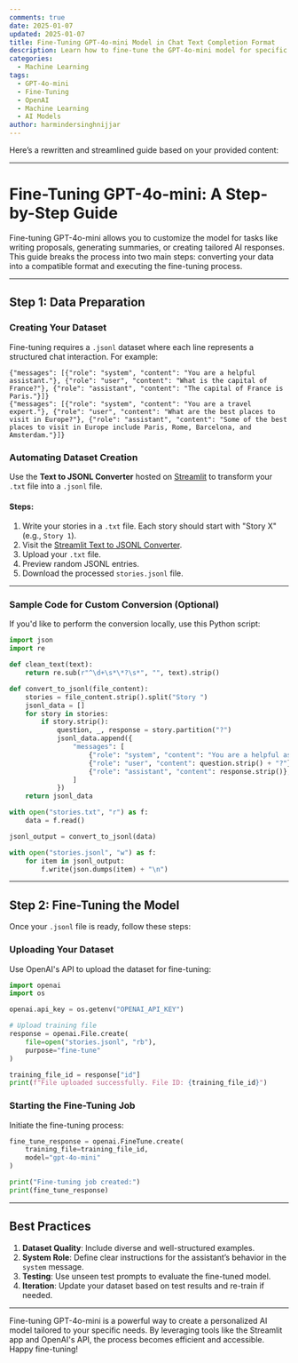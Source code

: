 ```yaml
---
comments: true
date: 2025-01-07
updated: 2025-01-07
title: Fine-Tuning GPT-4o-mini Model in Chat Text Completion Format
description: Learn how to fine-tune the GPT-4o-mini model for specific tasks using the chat-based text completion format. A step-by-step guide to prepare, format, and execute fine-tuning.
categories:
  - Machine Learning
tags:
  - GPT-4o-mini
  - Fine-Tuning
  - OpenAI
  - Machine Learning
  - AI Models
author: harmindersinghnijjar
---
```


Here’s a rewritten and streamlined guide based on your provided content:

---

# Fine-Tuning GPT-4o-mini: A Step-by-Step Guide

Fine-tuning GPT-4o-mini allows you to customize the model for tasks like writing proposals, generating summaries, or creating tailored AI responses. This guide breaks the process into two main steps: converting your data into a compatible format and executing the fine-tuning process.

---

## Step 1: Data Preparation

### Creating Your Dataset
Fine-tuning requires a `.jsonl` dataset where each line represents a structured chat interaction. For example:

```jsonl
{"messages": [{"role": "system", "content": "You are a helpful assistant."}, {"role": "user", "content": "What is the capital of France?"}, {"role": "assistant", "content": "The capital of France is Paris."}]}
{"messages": [{"role": "system", "content": "You are a travel expert."}, {"role": "user", "content": "What are the best places to visit in Europe?"}, {"role": "assistant", "content": "Some of the best places to visit in Europe include Paris, Rome, Barcelona, and Amsterdam."}]}
```

### Automating Dataset Creation
Use the **Text to JSONL Converter** hosted on [Streamlit](https://fine-tune-4o-mini.streamlit.app/) to transform your `.txt` file into a `.jsonl` file.

#### Steps:
1. Write your stories in a `.txt` file. Each story should start with "Story X" (e.g., `Story 1`).
2. Visit the [Streamlit Text to JSONL Converter](https://fine-tune-4o-mini.streamlit.app/).
3. Upload your `.txt` file.
4. Preview random JSONL entries.
5. Download the processed `stories.jsonl` file.

---

### Sample Code for Custom Conversion (Optional)

If you'd like to perform the conversion locally, use this Python script:

```python
import json
import re

def clean_text(text):
    return re.sub(r"^\d+\s*\*?\s*", "", text).strip()

def convert_to_jsonl(file_content):
    stories = file_content.strip().split("Story ")
    jsonl_data = []
    for story in stories:
        if story.strip():
            question, _, response = story.partition("?")
            jsonl_data.append({
                "messages": [
                    {"role": "system", "content": "You are a helpful assistant."},
                    {"role": "user", "content": question.strip() + "?"},
                    {"role": "assistant", "content": response.strip()},
                ]
            })
    return jsonl_data

with open("stories.txt", "r") as f:
    data = f.read()

jsonl_output = convert_to_jsonl(data)

with open("stories.jsonl", "w") as f:
    for item in jsonl_output:
        f.write(json.dumps(item) + "\n")
```

---

## Step 2: Fine-Tuning the Model

Once your `.jsonl` file is ready, follow these steps:

### Uploading Your Dataset
Use OpenAI's API to upload the dataset for fine-tuning:

```python
import openai
import os

openai.api_key = os.getenv("OPENAI_API_KEY")

# Upload training file
response = openai.File.create(
    file=open("stories.jsonl", "rb"),
    purpose="fine-tune"
)

training_file_id = response["id"]
print(f"File uploaded successfully. File ID: {training_file_id}")
```

### Starting the Fine-Tuning Job
Initiate the fine-tuning process:

```python
fine_tune_response = openai.FineTune.create(
    training_file=training_file_id,
    model="gpt-4o-mini"
)

print("Fine-tuning job created:")
print(fine_tune_response)
```

---

## Best Practices
1. **Dataset Quality**: Include diverse and well-structured examples.
2. **System Role**: Define clear instructions for the assistant’s behavior in the `system` message.
3. **Testing**: Use unseen test prompts to evaluate the fine-tuned model.
4. **Iteration**: Update your dataset based on test results and re-train if needed.

---

Fine-tuning GPT-4o-mini is a powerful way to create a personalized AI model tailored to your specific needs. By leveraging tools like the Streamlit app and OpenAI's API, the process becomes efficient and accessible. Happy fine-tuning!